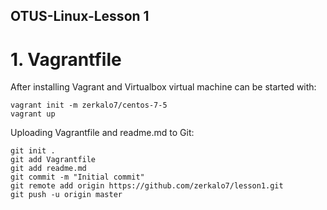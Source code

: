 ## OTUS-Linux-Lesson 1
# 1. Vagrantfile  
After installing Vagrant and Virtualbox virtual machine can be started with:
```
vagrant init -m zerkalo7/centos-7-5
vagrant up
```

Uploading Vagrantfile and readme.md to Git:
```
git init .
git add Vagrantfile
git add readme.md
git commit -m "Initial commit"
git remote add origin https://github.com/zerkalo7/lesson1.git
git push -u origin master
```
